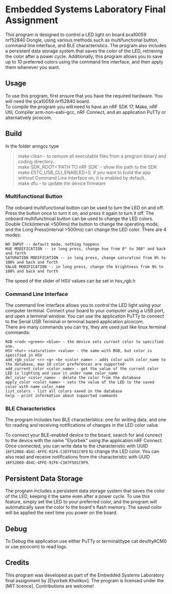 # Embedded Systems Laboratory Final Assignment

This program is designed to control a LED light on board pca10059 nrf52840 Dongle, using various methods such as multifunctional button, command line interface, and BLE characteristics. The program also includes a persistent data storage system that saves the color of the LED, retrieving the color after a power cycle. Additionally, this program allows you to save up to 10 preferred colors using the command line interface, and then apply them whenever you want.

## Usage

To use this program, first ensure that you have the required hardware. You will need the pca10059 nrf52840 board.  
To compile the program you will need to have an nRF SDK 17, Make, nRF Util, Compiler arm-non-eabi-gcc, nRF Connect, and an application PuTTy or alternatively picocom.

## Build
In the folder armgcc type
>make clean - to remove all executable files from a program binary and coding directory.  
>make SDK_ROOT='PATH TO nRF SDK' - show the path to the SDK  
>make ESTC_USB_CLI_ENABLED=0, if you want to build the app without Command Line Interface on, it is enabled by default.  
>make dfu - to update the device firmware

### Multifunctional Button

The onboard multifunctional button can be used to turn the LED on and off. Press the button once to turn it on, and press it again to turn it off.
The onboard multifunctinoal button can be used to change the LED colors. Double Click(interval <500ms) the button to change the operating mode, and the Long Press(interval >500ms) can change the LED color.
There are 4 modes:  
```
NO INPUT -- default mode, nothing happens
HUE MODIFICATION -- in long press, change hue from 0° to 360° and back and forth
SATURATION MODIFICATION -- in long press, change saturation from 0% to 100% and back and forth
VALUE MODIFICATION -- in long press, change the brightness from 0% to 100% and back and forth
```
The speed of the slider of HSV values can be set in hsv_rgb.h  


### Command Line Interface

The command line interface allows you to control the LED light using your computer terminal. Connect your board to your computer using a USB port, and open a terminal window.
You can use the application PuTTy to connect to the Serial USB Terminal or terminal based application picocom.  
There are many commands you can try, they are used just like linux terminal commands:

```
RGB <red> <green> <blue> - the device sets current color to specified one.  
HSV <hur> <saturation> <value> - the same with RGB, but color is specified in HSV   
add_rgb_color <r> <g> <b> <color_name> - adds color with color_name to the database, max 10 color preferences are supported
add_current_color <color_name> - get the value of the current color LED is lighting and save it under name color_name
del_color <color_name> - delete the color from the database
apply_color <color_name> - sets the value of the LED to the saved color with name color_name 
list_colors - list all colors saved in the database
help - print information about supported commands
```

### BLE Characteristics

The program includes two BLE characteristics: one for writing data, and one for reading and receiving notifications of changes in the LED color value.

To connect your BLE-enabled device to the board, search for and connect to the device with the name "Elyorbek" using the application nRF Connect. Once connected, you can write data to the characteristic with UUID `16F52068-4D4C-4FFE-91F6-C387F501C9F9` to change the LED color. You can also read and receive notifications from the characteristic with UUID `16F52069-4D4C-4FFE-91F6-C387F501C9F9`.

## Persistent Data Storage

The program includes a persistent data storage system that saves the color of the LED, keeping it the same even after a power cycle. To use this feature, simply set the LED to your preferred color, and the program will automatically save the color to the board's flash memory. The saved color will be applied the next time you power on the board.

## Debug

To Debug the application use either PuTTy or terminal(type cat dev/ttyACM0 or use picocom) to read logs.

## Credits

This program was developed as part of the Embedded Systems Laboratory final assignment by [Elyorbek Kholikov]. The program is licensed under the [MIT licence]. Contributions are welcome!
